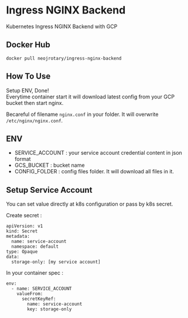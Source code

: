 # Ingress NGINX Backend
Kubernetes Ingress NGINX Backend with GCP

## Docker Hub
`docker pull neojrotary/ingress-nginx-backend`

## How To Use
Setup ENV, Done!   
Everytime container start it will download latest config from your GCP bucket then start nginx.

Becareful of filename `nginx.conf` in your folder. It will overwrite `/etc/nginx/nginx.conf`.

## ENV
- SERVICE_ACCOUNT : your service account credential content in json format
- GCS_BUCKET : bucket name
- CONFIG_FOLDER : config files folder. It will download all files in it.

## Setup Service Account
You can set value directly at k8s configuration or pass by k8s secret.

Create secret : 
```
apiVersion: v1
kind: Secret
metadata:
  name: service-account
  namespace: default
type: Opaque
data:
  storage-only: [my service account]
```

In your container spec :
```
env:
  - name: SERVICE_ACCOUNT
    valueFrom:
      secretKeyRef:
        name: service-account
        key: storage-only
```
